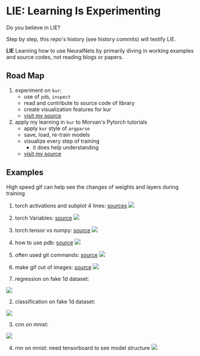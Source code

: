 # LIE: Learning Is Experimenting

Do you believe in LIE?

Step by step, this repo's history (see history commits) will testify LIE.

**LIE**
Learning how to use NeuralNets by primarily diving in working examples and source codes, not reading blogs or papers.

## Road Map
1. experiment on `kur`:
	- use of `pdb`, `inspect`
	- read and contribute to source code of library
	- create visualization features for kur
	- [visit my source](https://github.com/EmbraceLife/kur/tree/dive_source_kur)
2. apply my learning in `kur` to Morvan's Pytorch tutorials
	- apply `kur` style of `argparse`
	- save, load, re-train models
	- visualize every step of training
		- it does help understanding
	- [visit my source](https://github.com/EmbraceLife/PyTorch-Tutorial/tree/my_progress)

## Examples
High speed gif can help see the changes of weights and layers during training

1. torch activations and subplot 4 lines: [sources](https://github.com/EmbraceLife/PyTorch-Tutorial/blob/my_progress/tutorial-contents/203_activation.py)
![](https://github.com/EmbraceLife/LIE/blob/master/gifs/203_activation.png)

1. torch Variables: [source](https://github.com/EmbraceLife/PyTorch-Tutorial/blob/my_progress/tutorial-contents/202_variable.py)
![](https://github.com/EmbraceLife/LIE/blob/master/gifs/202_variable.png)

1. torch.tensor vs numpy: [source](https://github.com/EmbraceLife/PyTorch-Tutorial/blob/my_progress/tutorial-contents/201_torch_numpy.py)
![](https://github.com/EmbraceLife/LIE/blob/master/gifs/201_torch_numpy.png)

1. how to use pdb: [source](https://github.com/EmbraceLife/PyTorch-Tutorial/blob/152528672306f2868568d7b65dfefb1da6900986/tutorial-contents/101_pdb.md)
![](https://github.com/EmbraceLife/LIE/blob/master/gifs/101_pdb.png)

1. often used git commands: [source](https://github.com/EmbraceLife/PyTorch-Tutorial/blob/my_progress/tutorial-contents/101_git_tools.md)
![](https://github.com/EmbraceLife/LIE/blob/master/gifs/git_dn.gif)

1. make gif out of images: [source](https://github.com/EmbraceLife/PyTorch-Tutorial/blob/my_progress/tutorial-contents/101_img2gif.py)
![](https://github.com/EmbraceLife/LIE/blob/master/gifs/101_img2gif.png)

1. regression on fake 1d dataset:     

![](https://github.com/EmbraceLife/LIE/blob/master/gifs/out_up301.gif?raw=true)

2. classification on fake 1d dataset:     

![](https://github.com/EmbraceLife/LIE/blob/master/gifs/out_up302.gif?raw=true)

3. cnn on mnist:    

![](https://github.com/EmbraceLife/LIE/blob/master/gifs/out_down401.gif?raw=true)

4. rnn on mnist:
need tensorboard to see model structure
![](https://github.com/EmbraceLife/LIE/blob/master/gifs/out_down402.gif?raw=true)
